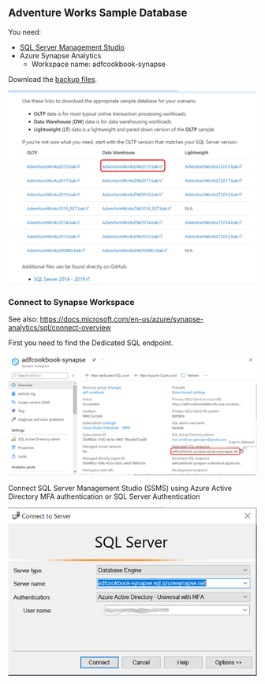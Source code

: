 

## Adventure Works Sample Database

You need:

* [SQL Server Management Studio](https://docs.microsoft.com/en-us/sql/ssms/download-sql-server-management-studio-ssms)
* Azure Synapse Analytics
  * Workspace name: adfcookbook-synapse

Download the [backup files](https://docs.microsoft.com/en-us/sql/samples/adventureworks-install-configure?view=sql-server-ver15&tabs=ssms).

![](media/notes.azure-synapse/download-adventure-works-backup.png)



### Connect to Synapse Workspace

See also: https://docs.microsoft.com/en-us/azure/synapse-analytics/sql/connect-overview

First you need to find the Dedicated SQL endpoint.

![](media/notes.azure-synapse/find-dedicated-sql-endpoint.png)



Connect SQL Server Management Studio (SSMS) using Azure Active Directory MFA authentication or SQL Server Authentication

![](media/notes.azure-synapse/connect-sql-server-management-studio-ssms.png)

